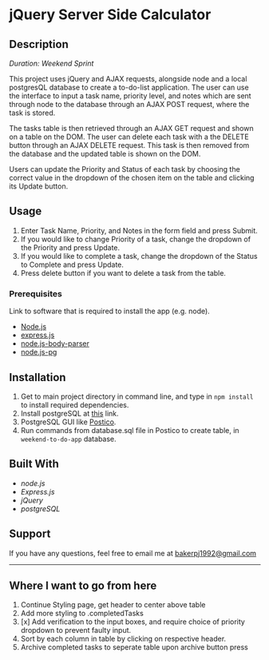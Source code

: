 # jQuery Server Side Calculator
## Description
_Duration: Weekend Sprint_

This project uses jQuery and AJAX requests, alongside node and a local postgresQL database to create a to-do-list application. The user can use the interface to input a task name, priority level, and notes which are sent through node to the database through an AJAX POST request, where the task is stored.

The tasks table is then retrieved through an AJAX GET request and shown on a table on the DOM. The user can delete each task with a the DELETE button through an AJAX DELETE request. This task is then removed from the database and the updated table is shown on the DOM.

Users can update the Priority and Status of each task by choosing the correct value in the dropdown of the chosen item on the table and clicking its Update button. 

## Usage

1. Enter Task Name, Priority, and Notes in the form field and press Submit.
2. If you would like to change Priority of a task, change the dropdown of the Priority and press Update.
3. If you would like to complete a task, change the dropdown of the Status to Complete and press Update.
4. Press delete button if you want to delete a task from the table. 

### Prerequisites

Link to software that is required to install the app (e.g. node).

- [Node.js](https://nodejs.org/en/)
- [express.js](https://expressjs.com/)
- [node.js-body-parser](https://github.com/expressjs/body-parser)
- [node.js-pg](https://www.npmjs.com/package/pg)

## Installation

1. Get to main project directory in command line, and type in `npm install` to install required dependencies.
2. Install postgreSQL at [this](https://www.postgresql.org/download/) link.
3. PostgreSQL GUI like [Postico](https://eggerapps.at/postico/).
4. Run commands from database.sql file in Postico to create table, in `weekend-to-do-app` database.


## Built With
- _node.js_
- _Express.js_
- _jQuery_ 
- _postgreSQL_

## Support

If you have any questions, feel free to email me at bakerpj1992@gmail.com

---

## Where I want to go from here

1. Continue Styling page, get header to center above table
2. Add more styling to .completedTasks
3. [x] Add verification to the input boxes, and require choice of priority dropdown to prevent faulty input.
4. Sort by each column in table by clicking on respective header.
5. Archive completed tasks to seperate table upon archive button press
